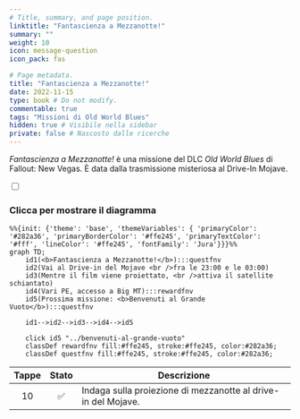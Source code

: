 ```yaml
---
# Title, summary, and page position.
linktitle: "Fantascienza a Mezzanotte!" 
summary: ""
weight: 10
icon: message-question
icon_pack: fas

# Page metadata.
title: "Fantascienza a Mezzanotte!"
date: 2022-11-15
type: book # Do not modify.
commentable: true
tags: "Missioni di Old World Blues"
hidden: true # Visibile nella sidebar
private: false # Nascosto dalle ricerche
---
```


<div class="fnv">


*Fantascienza a Mezzanotte!* è una missione del DLC *Old World Blues* di Fallout: New Vegas. È data dalla trasmissione misteriosa al Drive-In Mojave.


<section class="chart-collapse">
<input type="checkbox" name="collapse2" id="handle2">
<h3 class="handle">
<label for="handle2">Clicca per mostrare il diagramma</label>
</h3>
<div class="content">

```mermaid
%%{init: {'theme': 'base', 'themeVariables': { 'primaryColor': '#282a36', 'primaryBorderColor': '#ffe245', 'primaryTextColor': '#fff', 'lineColor': '#ffe245', 'fontFamily': 'Jura'}}}%%
graph TD;
    id1(<b>Fantascienza a Mezzanotte!</b>):::questfnv
    id2(Vai al Drive-in del Mojave <br />fra le 23:00 e le 03:00)
    id3(Mentre il film viene proiettato, <br />attiva il satellite schiantato)
    id4(Vari PE, accesso a Big MT):::rewardfnv
    id5(Prossima missione: <b>Benvenuti al Grande Vuoto</b>):::questfnv
    
    id1-->id2-->id3-->id4-->id5
    
    click id5 "../benvenuti-al-grande-vuoto"
    classDef rewardfnv fill:#ffe245, stroke:#ffe245, color:#282a36;
    classDef questfnv fill:#ffe245, stroke:#ffe245, color:#282a36;
```

</div>
</section>

| Tappe |       Stato        | Descrizione |
|:-----:|:------------------:| ----------- |
|                           10                          | :white_check_mark: | Indaga sulla proiezione di mezzanotte al drive-in del Mojave.                                                                                                               |





</div>


